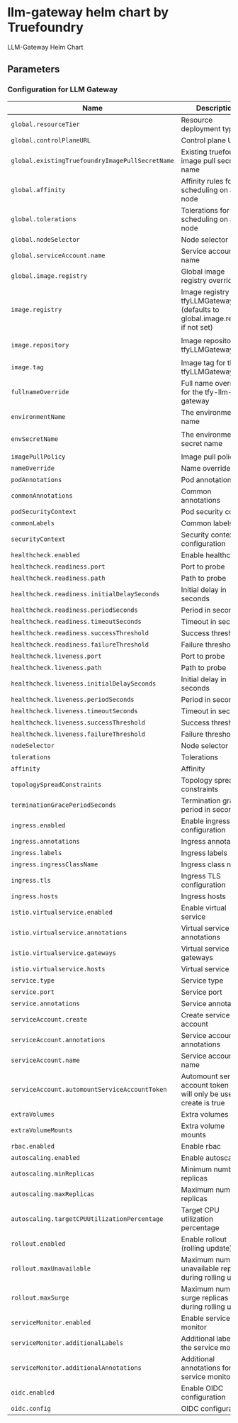 # llm-gateway helm chart by Truefoundry
LLM-Gateway Helm Chart 

## Parameters

### Configuration for LLM Gateway

| Name                                            | Description                                                                     | Value                                |
| ----------------------------------------------- | ------------------------------------------------------------------------------- | ------------------------------------ |
| `global.resourceTier`                           | Resource deployment type                                                        | `medium`                             |
| `global.controlPlaneURL`                        | Control plane URL                                                               | `""`                                 |
| `global.existingTruefoundryImagePullSecretName` | Existing truefoundry image pull secret name                                     | `""`                                 |
| `global.affinity`                               | Affinity rules for pod scheduling on a node                                     | `{}`                                 |
| `global.tolerations`                            | Tolerations for pod scheduling on a node                                        | `[]`                                 |
| `global.nodeSelector`                           | Node selector                                                                   | `{}`                                 |
| `global.serviceAccount.name`                    | Service account name                                                            | `""`                                 |
| `global.image.registry`                         | Global image registry override                                                  | `tfy.jfrog.io`                       |
| `image.registry`                                | Image registry for tfyLLMGateway (defaults to global.image.registry if not set) | `""`                                 |
| `image.repository`                              | Image repository for tfyLLMGateway                                              | `tfy-private-images/tfy-llm-gateway` |
| `image.tag`                                     | Image tag for the tfyLLMGateway                                                 | `v0.81.0`                     |
| `fullnameOverride`                              | Full name override for the tfy-llm-gateway                                      | `""`                                 |
| `environmentName`                               | The environment name                                                            | `default`                            |
| `envSecretName`                                 | The environment secret name                                                     | `tfy-llm-gateway-env-secret`         |
| `imagePullPolicy`                               | Image pull policy                                                               | `IfNotPresent`                       |
| `nameOverride`                                  | Name override                                                                   | `""`                                 |
| `podAnnotations`                                | Pod annotations                                                                 | `{}`                                 |
| `commonAnnotations`                             | Common annotations                                                              | `{}`                                 |
| `podSecurityContext`                            | Pod security context                                                            | `{}`                                 |
| `commonLabels`                                  | Common labels                                                                   | `{}`                                 |
| `securityContext`                               | Security context configuration                                                  | `{}`                                 |
| `healthcheck.enabled`                           | Enable healthcheck                                                              | `true`                               |
| `healthcheck.readiness.port`                    | Port to probe                                                                   | `8787`                               |
| `healthcheck.readiness.path`                    | Path to probe                                                                   | `/`                                  |
| `healthcheck.readiness.initialDelaySeconds`     | Initial delay in seconds                                                        | `30`                                 |
| `healthcheck.readiness.periodSeconds`           | Period in seconds                                                               | `10`                                 |
| `healthcheck.readiness.timeoutSeconds`          | Timeout in seconds                                                              | `1`                                  |
| `healthcheck.readiness.successThreshold`        | Success threshold                                                               | `1`                                  |
| `healthcheck.readiness.failureThreshold`        | Failure threshold                                                               | `3`                                  |
| `healthcheck.liveness.port`                     | Port to probe                                                                   | `8787`                               |
| `healthcheck.liveness.path`                     | Path to probe                                                                   | `/`                                  |
| `healthcheck.liveness.initialDelaySeconds`      | Initial delay in seconds                                                        | `600`                                |
| `healthcheck.liveness.periodSeconds`            | Period in seconds                                                               | `10`                                 |
| `healthcheck.liveness.timeoutSeconds`           | Timeout in seconds                                                              | `1`                                  |
| `healthcheck.liveness.successThreshold`         | Success threshold                                                               | `1`                                  |
| `healthcheck.liveness.failureThreshold`         | Failure threshold                                                               | `3`                                  |
| `nodeSelector`                                  | Node selector                                                                   | `{}`                                 |
| `tolerations`                                   | Tolerations                                                                     | `[]`                                 |
| `affinity`                                      | Affinity                                                                        | `{}`                                 |
| `topologySpreadConstraints`                     | Topology spread constraints                                                     | `{}`                                 |
| `terminationGracePeriodSeconds`                 | Termination grace period in seconds                                             | `300`                                |
| `ingress.enabled`                               | Enable ingress configuration                                                    | `false`                              |
| `ingress.annotations`                           | Ingress annotations                                                             | `{}`                                 |
| `ingress.labels`                                | Ingress labels                                                                  | `{}`                                 |
| `ingress.ingressClassName`                      | Ingress class name                                                              | `istio`                              |
| `ingress.tls`                                   | Ingress TLS configuration                                                       | `[]`                                 |
| `ingress.hosts`                                 | Ingress hosts                                                                   | `[]`                                 |
| `istio.virtualservice.enabled`                  | Enable virtual service                                                          | `false`                              |
| `istio.virtualservice.annotations`              | Virtual service annotations                                                     | `{}`                                 |
| `istio.virtualservice.gateways`                 | Virtual service gateways                                                        | `[]`                                 |
| `istio.virtualservice.hosts`                    | Virtual service hosts                                                           | `[]`                                 |
| `service.type`                                  | Service type                                                                    | `ClusterIP`                          |
| `service.port`                                  | Service port                                                                    | `8787`                               |
| `service.annotations`                           | Service annotations                                                             | `{}`                                 |
| `serviceAccount.create`                         | Create service account                                                          | `false`                              |
| `serviceAccount.annotations`                    | Service account annotations                                                     | `{}`                                 |
| `serviceAccount.name`                           | Service account name                                                            | `""`                                 |
| `serviceAccount.automountServiceAccountToken`   | Automount service account token this will only be used if create is true        | `false`                              |
| `extraVolumes`                                  | Extra volumes                                                                   | `[]`                                 |
| `extraVolumeMounts`                             | Extra volume mounts                                                             | `[]`                                 |
| `rbac.enabled`                                  | Enable rbac                                                                     | `true`                               |
| `autoscaling.enabled`                           | Enable autoscaling                                                              | `true`                               |
| `autoscaling.minReplicas`                       | Minimum number of replicas                                                      | `3`                                  |
| `autoscaling.maxReplicas`                       | Maximum number of replicas                                                      | `100`                                |
| `autoscaling.targetCPUUtilizationPercentage`    | Target CPU utilization percentage                                               | `60`                                 |
| `rollout.enabled`                               | Enable rollout (rolling update)                                                 | `true`                               |
| `rollout.maxUnavailable`                        | Maximum number of unavailable replicas during rolling update                    | `0`                                  |
| `rollout.maxSurge`                              | Maximum number of surge replicas during rolling update                          | `100%`                               |
| `serviceMonitor.enabled`                        | Enable service monitor                                                          | `true`                               |
| `serviceMonitor.additionalLabels`               | Additional labels for the service monitor                                       | `{}`                                 |
| `serviceMonitor.additionalAnnotations`          | Additional annotations for the service monitor                                  | `{}`                                 |
| `oidc.enabled`                                  | Enable OIDC configuration                                                       | `false`                              |
| `oidc.config`                                   | OIDC configuration                                                              | `{}`                                 |
